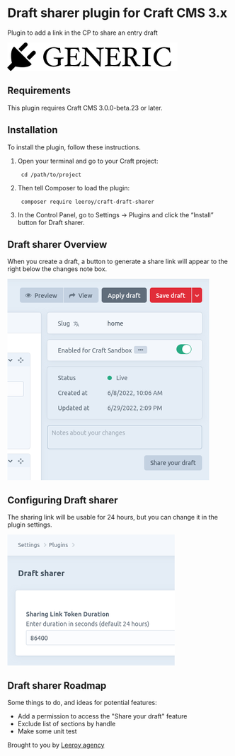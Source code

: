 # Draft sharer plugin for Craft CMS 3.x

Plugin to add a link in the CP to share an entry draft

![Screenshot](resources/img/plugin-logo.png)

## Requirements

This plugin requires Craft CMS 3.0.0-beta.23 or later.

## Installation

To install the plugin, follow these instructions.

1. Open your terminal and go to your Craft project:

        cd /path/to/project

2. Then tell Composer to load the plugin:

        composer require leeroy/craft-draft-sharer

3. In the Control Panel, go to Settings → Plugins and click the “Install” button for Draft sharer.

## Draft sharer Overview

When you create a draft, a button to generate a share link will appear to the right below the changes note box.

![](resources/img/draft-sharer-button-preview.png)

## Configuring Draft sharer

The sharing link will be usable for 24 hours, but you can change it in the plugin settings.

![](resources/img/draft-share-settings-preview.png)

## Draft sharer Roadmap

Some things to do, and ideas for potential features:

* Add a permission to access the "Share your draft" feature
* Exclude list of sections by handle
* Make some unit test

Brought to you by [Leeroy agency](https://github.com/Leeroy-agency)
